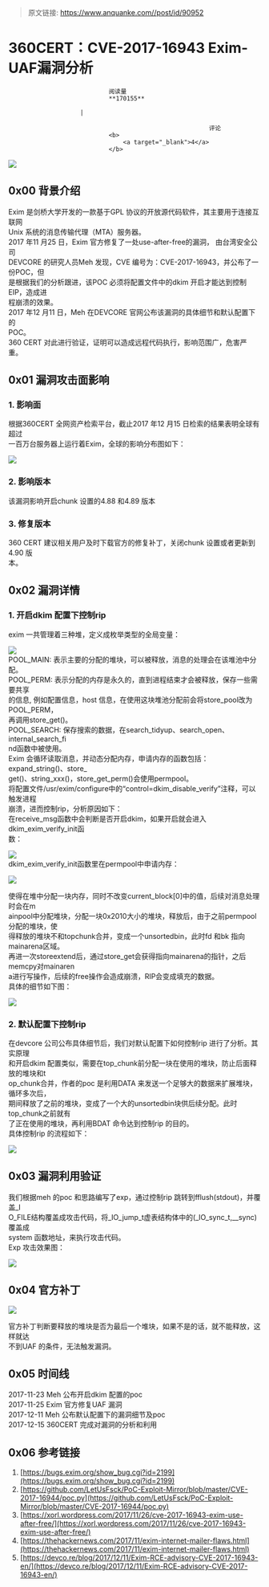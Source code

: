 > 原文链接: https://www.anquanke.com//post/id/90952 


# 360CERT：CVE-2017-16943 Exim-UAF漏洞分析


                                阅读量   
                                **170155**
                            
                        |
                        
                                                            评论
                                <b>
                                    <a target="_blank">4</a>
                                </b>
                                                                                    



[![](https://p3.ssl.qhimg.com/t01ea55d0d8e88752ef.png)](https://p3.ssl.qhimg.com/t01ea55d0d8e88752ef.png)



## 0x00 背景介绍

Exim 是剑桥大学开发的一款基于GPL 协议的开放源代码软件，其主要用于连接互联网<br>
Unix 系统的消息传输代理（MTA）服务器。<br>
2017 年11 月25 日，Exim 官方修复了一处use-after-free的漏洞， 由台湾安全公司<br>
DEVCORE 的研究人员Meh 发现，CVE 编号为：CVE-2017-16943，并公布了一份POC，但<br>
是根据我们的分析跟进，该POC 必须将配置文件中的dkim 开启才能达到控制EIP，造成进<br>
程崩溃的效果。<br>
2017 年12 月11 日，Meh 在DEVCORE 官网公布该漏洞的具体细节和默认配置下的<br>
POC。<br>
360 CERT 对此进行验证，证明可以造成远程代码执行，影响范围广，危害严重。



## 0x01 漏洞攻击面影响

### 1. 影响面

根据360CERT 全网资产检索平台，截止2017 年12 月15 日检索的结果表明全球有超过<br>
一百万台服务器上运行着Exim，全球的影响分布图如下：

[![](https://p4.ssl.qhimg.com/t01cc4fb66dd6b2c3bf.png)](https://p4.ssl.qhimg.com/t01cc4fb66dd6b2c3bf.png)

### 2. 影响版本

该漏洞影响开启chunk 设置的4.88 和4.89 版本

### 3. 修复版本

360 CERT 建议相关用户及时下载官方的修复补丁，关闭chunk 设置或者更新到4.90 版<br>
本。



## 0x02 漏洞详情

### 1. 开启dkim 配置下控制rip

exim 一共管理着三种堆，定义成枚举类型的全局变量：

[![](https://p1.ssl.qhimg.com/t017f8148816052b178.png)](https://p1.ssl.qhimg.com/t017f8148816052b178.png)<br>
POOL_MAIN: 表示主要的分配的堆块，可以被释放，消息的处理会在该堆池中分配。<br>
POOL_PERM: 表示分配的内存是永久的，直到进程结束才会被释放，保存一些需要共享<br>
的信息, 例如配置信息，host 信息，在使用这块堆池分配前会将store_pool改为POOL_PERM，<br>
再调用store_get()。<br>
POOL_SEARCH: 保存搜索的数据，在search_tidyup、search_open、internal_search_fi<br>
nd函数中被使用。<br>
Exim 会循环读取消息，并动态分配内存，申请内存的函数包括：expand_string()、store_<br>
get()、string_xxx()，store_get_perm()会使用permpool。<br>
将配置文件/usr/exim/configure中的“control=dkim_disable_verify”注释，可以触发进程<br>
崩溃，进而控制rip，分析原因如下：<br>
在receive_msg函数中会判断是否开启dkim，如果开启就会进入dkim_exim_verify_init函<br>
数：

[![](https://p2.ssl.qhimg.com/t01f85254f02fbf2b17.png)](https://p2.ssl.qhimg.com/t01f85254f02fbf2b17.png)<br>
dkim_exim_verify_init函数里在permpool中申请内存：

[![](https://p2.ssl.qhimg.com/t0133bebd9b5283e003.png)](https://p2.ssl.qhimg.com/t0133bebd9b5283e003.png)

使得在堆中分配一块内存，同时不改变current_block[0]中的值，后续对消息处理时会在m<br>
ainpool中分配堆块，分配一块0x2010大小的堆块，释放后，由于之前permpool分配的堆块，使<br>
得释放的堆块不和topchunk合并，变成一个unsortedbin，此时fd 和bk 指向mainarena区域。<br>
再进一次storeextend后，通过store_get会获得指向mainarena的指针，之后memcpy对mainaren<br>
a进行写操作，后续的free操作会造成崩溃，RIP会变成填充的数据。<br>
具体的细节如下图：

[![](https://p0.ssl.qhimg.com/dm/1024_656_/t0117dc14d47cfd97ac.png)](https://p0.ssl.qhimg.com/dm/1024_656_/t0117dc14d47cfd97ac.png)

### 2. 默认配置下控制rip

在devcore 公司公布具体细节后，我们对默认配置下如何控制rip 进行了分析。其实原理<br>
和开启dkim 配置类似，需要在top_chunk前分配一块在使用的堆块，防止后面释放的堆块和t<br>
op_chunk合并，作者的poc 是利用DATA 来发送一个足够大的数据来扩展堆块，循环多次后，<br>
期间释放了之前的堆块，变成了一个大的unsortedbin块供后续分配。此时top_chunk之前就有<br>
了正在使用的堆块，再利用BDAT 命令达到控制rip 的目的。<br>
具体控制rip 的流程如下：

[![](https://p3.ssl.qhimg.com/dm/1024_656_/t015e910962b3bb28cd.png)](https://p3.ssl.qhimg.com/dm/1024_656_/t015e910962b3bb28cd.png)



## 0x03 漏洞利用验证

我们根据meh 的poc 和思路编写了exp，通过控制rip 跳转到fflush(stdout)，并覆盖_I<br>
O_FILE结构覆盖成攻击代码，将_IO_jump_t虚表结构体中的(_IO_sync_t,__sync)覆盖成<br>
system 函数地址，来执行攻击代码。<br>
Exp 攻击效果图：

[![](https://p2.ssl.qhimg.com/t01ac3a76be096547cf.png)](https://p2.ssl.qhimg.com/t01ac3a76be096547cf.png)



## 0x04 官方补丁

[![](https://p3.ssl.qhimg.com/t01c2b506ed5c2998b9.png)](https://p3.ssl.qhimg.com/t01c2b506ed5c2998b9.png)

官方补丁判断要释放的堆块是否为最后一个堆块，如果不是的话，就不能释放，这样就达<br>
不到UAF 的条件，无法触发漏洞。



## 0x05 时间线

2017-11-23 Meh 公布开启dkim 配置的poc<br>
2017-11-25 Exim 官方修复UAF 漏洞<br>
2017-12-11 Meh 公布默认配置下的漏洞细节及poc<br>
2017-12-15 360CERT 完成对漏洞的分析和利用



## 0x06 参考链接

1. [https://bugs.exim.org/show_bug.cgi?id=2199](https://bugs.exim.org/show_bug.cgi?id=2199)<br>
2. [https://github.com/LetUsFsck/PoC-Exploit-Mirror/blob/master/CVE-2017-16944/poc.py](https://github.com/LetUsFsck/PoC-Exploit-Mirror/blob/master/CVE-2017-16944/poc.py)<br>
3. [https://xorl.wordpress.com/2017/11/26/cve-2017-16943-exim-use-after-free/](https://xorl.wordpress.com/2017/11/26/cve-2017-16943-exim-use-after-free/)<br>
4. [https://thehackernews.com/2017/11/exim-internet-mailer-flaws.html](https://thehackernews.com/2017/11/exim-internet-mailer-flaws.html)<br>
5. [https://devco.re/blog/2017/12/11/Exim-RCE-advisory-CVE-2017-16943-en/](https://devco.re/blog/2017/12/11/Exim-RCE-advisory-CVE-2017-16943-en/)

